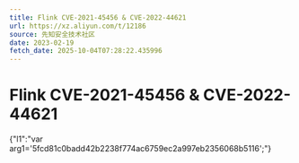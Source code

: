 ```yaml
---
title: Flink CVE-2021-45456 & CVE-2022-44621
url: https://xz.aliyun.com/t/12186
source: 先知安全技术社区
date: 2023-02-19
fetch_date: 2025-10-04T07:28:22.435996
---
```


# Flink CVE-2021-45456 & CVE-2022-44621

{"l1":"var arg1='5fcd81c0badd42b2238f774ac6759ec2a997eb2356068b5116';"}